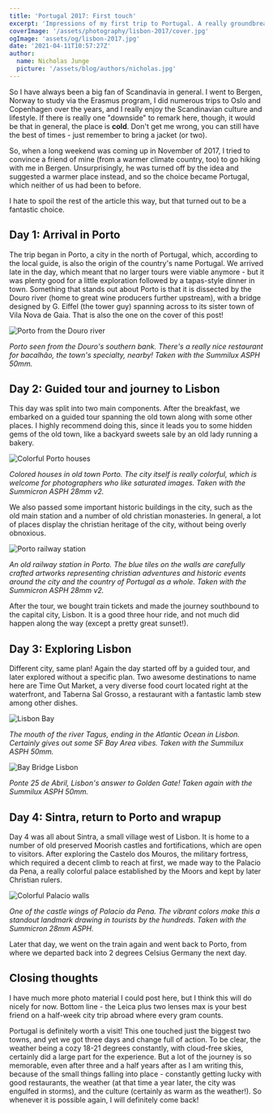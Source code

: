 ```yaml
---
title: 'Portugal 2017: First touch'
excerpt: 'Impressions of my first trip to Portugal. A really groundbreaking journey.'
coverImage: '/assets/photography/lisbon-2017/cover.jpg'
ogImage: 'assets/og/lisbon-2017.jpg'
date: '2021-04-11T10:57:27Z'
author:
  name: Nicholas Junge
  picture: '/assets/blog/authors/nicholas.jpg'
---
```


So I have always been a big fan of Scandinavia in general. I went to Bergen, Norway to study via the Erasmus program, 
I did numerous trips to Oslo and Copenhagen over the years, and I really enjoy the Scandinavian culture and lifestyle. If there is really one "downside" to remark here, though, it would be that in general, the place is **cold**. Don't get me wrong, you can still have the best of times - just remember to bring a jacket (or two).

So, when a long weekend was coming up in November of 2017, I tried to convince a friend of mine (from a warmer climate country, too) to go hiking with me in Bergen. Unsurprisingly, he was turned off by the idea and suggested a warmer place instead, and so the choice became Portugal, which neither of us had been to before. 

I hate to spoil the rest of the article this way, but that turned out to be a fantastic choice.

## Day 1: Arrival in Porto

The trip began in Porto, a city in the north of Portugal, which, according to the local guide, is also the origin of the country's name Portugal. We arrived late in the day, which meant that no larger tours were viable anymore - but it was plenty good for a little exploration followed by a tapas-style dinner in town. Something that stands out about Porto is that it is dissected by the Douro river (home to great wine producers further upstream), with a bridge designed by G. Eiffel (the tower guy) spanning across to its sister town of Vila Nova de Gaia. That is also the one on the cover of this post!

![Porto from the Douro river](/assets/photography/lisbon-2017/porto1.jpg)

*Porto seen from the Douro's southern bank. There's a really nice restaurant for bacalhão, the town's specialty, nearby! Taken with the Summilux ASPH 50mm.*

## Day 2: Guided tour and journey to Lisbon

This day was split into two main components. After the breakfast, we embarked on a guided tour spanning the old town along with some other places. I highly recommend doing this, since it leads you to some hidden gems of the old town, like a backyard sweets sale by an old lady running a bakery. 

![Colorful Porto houses](/assets/photography/lisbon-2017/porto2.jpg)

*Colored houses in old town Porto. The city itself is really colorful, which is welcome for photographers who like saturated images. Taken with the Summicron ASPH 28mm v2.*

We also passed some important historic buildings in the city, such as the old main station and a number of old christian monasteries. In general, a lot of places display the christian heritage of the city, without being overly obnoxious.

![Porto railway station](/assets/photography/lisbon-2017/porto3.jpg)

*An old railway station in Porto. The blue tiles on the walls are carefully crafted artworks representing christian adventures and historic events around the city and the country of Portugal as a whole. Taken with the Summicron ASPH 28mm v2.*

After the tour, we bought train tickets and made the journey southbound to the capital city, Lisbon. It is a good three hour ride, and not much did happen along the way (except a pretty great sunset!).

## Day 3: Exploring Lisbon

Different city, same plan! Again the day started off by a guided tour, and later explored without a specific plan. Two awesome destinations to name here are Time Out Market, a very diverse food court located right at the waterfront, and Taberna Sal Grosso, a restaurant with a fantastic lamb stew among other dishes.

![Lisbon Bay](/assets/photography/lisbon-2017/lisbon1.jpg)

*The mouth of the river Tagus, ending in the Atlantic Ocean in Lisbon. Certainly gives out some SF Bay Area vibes. Taken with the Summilux ASPH 50mm.*

![Bay Bridge Lisbon](/assets/photography/lisbon-2017/lisbon2.jpg)

*Ponte 25 de Abril, Lisbon's answer to Golden Gate! Taken again with the Summilux ASPH 50mm.*

## Day 4: Sintra, return to Porto and wrapup

Day 4 was all about Sintra, a small village west of Lisbon. It is home to a number of old preserved Moorish castles and fortifications, which are open to visitors. After exploring the Castelo dos Mouros, the military fortress, which required a decent climb to reach at first, we made way to the Palacio da Pena, a really colorful palace established by the Moors and kept by later Christian rulers. 

![Colorful Palacio walls](/assets/photography/lisbon-2017/lisbon3.jpg)

*One of the castle wings of Palacio da Pena. The vibrant colors make this a standout landmark drawing in tourists by the hundreds. Taken with the Summicron 28mm ASPH.*

Later that day, we went on the train again and went back to Porto, from where we departed back into 2 degrees Celsius Germany the next day.

## Closing thoughts

I have much more photo material I could post here, but I think this will do nicely for now. Bottom line - the Leica plus two lenses max is your best friend on a half-week city trip abroad where every gram counts.

Portugal is definitely worth a visit! This one touched just the biggest two towns, and yet we got three days and change full of action. To be clear, the weather being a cozy 18-21 degrees constantly, with cloud-free skies, certainly did a large part for the experience. But a lot of the journey is so memorable, even after three and a half years after as I am writing this, because of the small things falling into place - constantly getting lucky with good restaurants, the weather (at that time a year later, the city was engulfed in storms), and the culture (certainly as warm as the weather!). So whenever it is possible again, I will definitely come back!